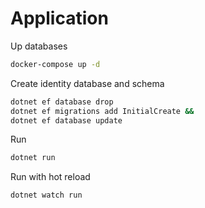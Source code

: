 # Application
Up databases
```sh
docker-compose up -d
```

Create identity database and schema
```sh
dotnet ef database drop
dotnet ef migrations add InitialCreate &&
dotnet ef database update
```

Run
```sh
dotnet run
```
Run with hot reload
```sh
dotnet watch run
```
